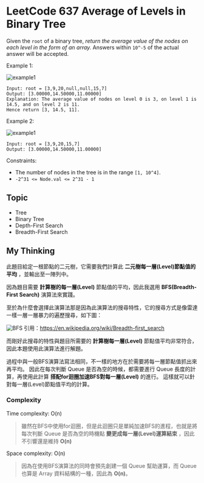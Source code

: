 # LeetCode 637 Average of Levels in Binary Tree
Given the `root` of a binary tree, *return the average value of the nodes on each level in the form of an array.* Answers within `10^-5` of the actual answer will be accepted.


Example 1:

![example1](https://assets.leetcode.com/uploads/2021/03/09/avg1-tree.jpg)

```
Input: root = [3,9,20,null,null,15,7]
Output: [3.00000,14.50000,11.00000]
Explanation: The average value of nodes on level 0 is 3, on level 1 is 14.5, and on level 2 is 11.
Hence return [3, 14.5, 11].
```

Example 2:

![example1](https://assets.leetcode.com/uploads/2021/03/09/avg2-tree.jpg)

```
Input: root = [3,9,20,15,7]
Output: [3.00000,14.50000,11.00000]
```

Constraints:

- The number of nodes in the tree is in the range `[1, 10^4]`.
- `-2^31 <= Node.val <= 2^31 - 1`

## Topic
- Tree
- Binary Tree
- Depth-First Search
- Breadth-First Search

## My Thinking
此題目給定一根節點的二元樹，它需要我們計算此 **二元樹每一層(Level)節點值的平均** ，並輸出至一陣列中。

因為題目需要 **計算樹的每一層(Level)** 節點值的平均，因此我選用 **BFS(Breadth-First Search)** 演算法來實踐。

至於為什麼會選擇此演算法那是因為此演算法的搜尋特性，它的搜尋方式是像雷達一樣一層一層暴力的遍歷搜尋，如下圖：

![BFS](https://upload.wikimedia.org/wikipedia/commons/4/46/Animated_BFS.gif)
引用：https://en.wikipedia.org/wiki/Breadth-first_search

而剛好此搜尋的特性與題目所需要的 **計算樹每一層(Level)** 節點值平均非常符合，因此本題使用此演算法進行解題。

過程中與一般BFS演算法寫法相同，不一樣的地方在於需要將每一層節點值抓出來再平均。
因此在每次判斷 Queue 是否為空的時候，都需要進行 Queue 長度的計算，再使用此計算 **搭配for迴圈加速BFS對每一層(Level)** 的進行。
這樣就可以針對每一層(Level)節點值平均的計算。


### Complexity
Time complexity: O(n)
> 雖然在BFS中使用for迴圈，但是此迴圈只是單純加速BFS的進程，也就是將每次判斷 Queue 是否為空的時機點 **變更成每一層(Level)運算結束** ，因此不引響還是維持 **O(n)**

Space complexity: O(n)
> 因為在使用BFS演算法的同時會預先創建一個 Queue 幫助運算，而 Queue 也算是 Array 資料結構的一種，因此為 **O(n)**。